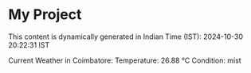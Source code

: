 # My Project

This content is dynamically generated in Indian Time (IST): 2024-10-30 20:22:31 IST


Current Weather in Coimbatore:
Temperature: 26.88 °C
Condition: mist
